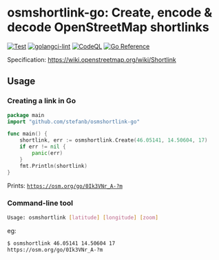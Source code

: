# osmshortlink-go: Create, encode & decode OpenStreetMap shortlinks

[![Test](https://github.com/stefanb/osmshortlink-go/actions/workflows/test.yml/badge.svg)](https://github.com/stefanb/osmshortlink-go/actions/workflows/test.yml)
[![golangci-lint](https://github.com/stefanb/osmshortlink-go/actions/workflows/golangci-lint.yml/badge.svg)](https://github.com/stefanb/osmshortlink-go/actions/workflows/golangci-lint.yml)
[![CodeQL](https://github.com/stefanb/osmshortlink-go/actions/workflows/codeql.yml/badge.svg)](https://github.com/stefanb/osmshortlink-go/actions/workflows/codeql.yml)
[![Go Reference](https://pkg.go.dev/badge/github.com/stefanb/osmshortlink-go.svg)](https://pkg.go.dev/github.com/stefanb/osmshortlink-go)

Specification: https://wiki.openstreetmap.org/wiki/Shortlink

## Usage

### Creating a link in Go

```go
package main
import "github.com/stefanb/osmshortlink-go"

func main() {
    shortlink, err := osmshortlink.Create(46.05141, 14.50604, 17)
    if err != nil {
        panic(err)
    }
    fmt.Println(shortlink)
}
```

Prints: [`https://osm.org/go/0Ik3VNr_A-?m`](https://osm.org/go/0Ik3VNr_A-?m)

### Command-line tool

```bash
Usage: osmshortlink [latitude] [longitude] [zoom]
```

eg:

```bash
$ osmshortlink 46.05141 14.50604 17
https://osm.org/go/0Ik3VNr_A-?m
```

